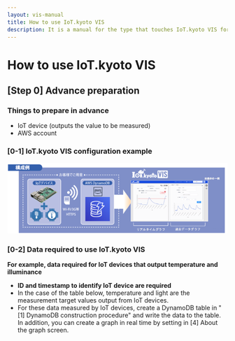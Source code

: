 ```yaml
---
layout: vis-manual
title: How to use IoT.kyoto VIS
description: It is a manual for the type that touches IoT.kyoto VIS for the first time. Please refer to here for basic functions.
---
```


# How to use IoT.kyoto VIS

## [Step 0] Advance preparation

### Things to prepare in advance

-   IoT device (outputs the value to be measured)
-   AWS account

### [0-1] IoT.kyoto VIS configuration example

![Overall configuration diagram](../../images/vis-manual/whole_image.png)

### [0-2] Data required to use IoT.kyoto VIS

**For example, data required for IoT devices that output temperature and illuminance**

-   **ID and timestamp to identify IoT device are required**
-   In the case of the table below, temperature and light are the measurement target values output from IoT devices.
-   For these data measured by IoT devices, create a DynamoDB table in "[1] DynamoDB construction procedure" and write the data to the table. In addition, you can create a graph in real time by setting in [4] About the graph screen.
